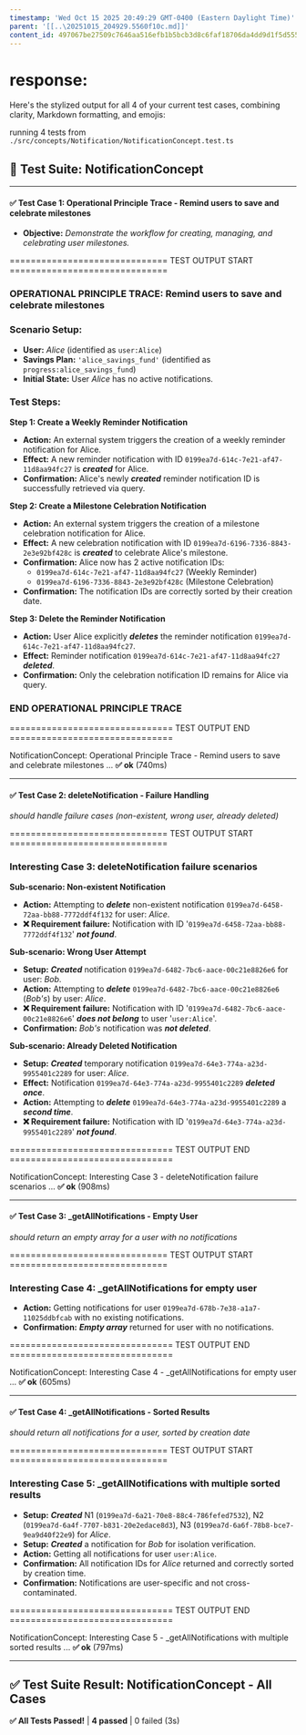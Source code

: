 ```yaml
---
timestamp: 'Wed Oct 15 2025 20:49:29 GMT-0400 (Eastern Daylight Time)'
parent: '[[..\20251015_204929.5560f10c.md]]'
content_id: 497067be27509c7646aa516efb1b5bcb3d8c6faf18706da4dd9d1f5d55512ef1
---
```


# response:

Here's the stylized output for all 4 of your current test cases, combining clarity, Markdown formatting, and emojis:

running 4 tests from `./src/concepts/Notification/NotificationConcept.test.ts`

## 🧪 Test Suite: NotificationConcept

***

#### ✅ Test Case 1: Operational Principle Trace - Remind users to save and celebrate milestones

* **Objective:** *Demonstrate the workflow for creating, managing, and celebrating user milestones.*

\============================== TEST OUTPUT START ==============================

### OPERATIONAL PRINCIPLE TRACE: Remind users to save and celebrate milestones

### Scenario Setup:

* **User:** *Alice* (identified as `user:Alice`)
* **Savings Plan:** `'alice_savings_fund'` (identified as `progress:alice_savings_fund`)
* **Initial State:** User *Alice* has no active notifications.

### Test Steps:

**Step 1: Create a Weekly Reminder Notification**

* **Action:** An external system triggers the creation of a weekly reminder notification for Alice.
* **Effect:** A new reminder notification with ID `0199ea7d-614c-7e21-af47-11d8aa94fc27` is ***created*** for Alice.
* **Confirmation:** Alice's newly ***created*** reminder notification ID is successfully retrieved via query.

**Step 2: Create a Milestone Celebration Notification**

* **Action:** An external system triggers the creation of a milestone celebration notification for Alice.
* **Effect:** A new celebration notification with ID `0199ea7d-6196-7336-8843-2e3e92bf428c` is ***created*** to celebrate Alice's milestone.
* **Confirmation:** Alice now has 2 active notification IDs:
  * `0199ea7d-614c-7e21-af47-11d8aa94fc27` (Weekly Reminder)
  * `0199ea7d-6196-7336-8843-2e3e92bf428c` (Milestone Celebration)
* **Confirmation:** The notification IDs are correctly sorted by their creation date.

**Step 3: Delete the Reminder Notification**

* **Action:** User Alice explicitly ***deletes*** the reminder notification `0199ea7d-614c-7e21-af47-11d8aa94fc27`.
* **Effect:** Reminder notification `0199ea7d-614c-7e21-af47-11d8aa94fc27` ***deleted***.
* **Confirmation:** Only the celebration notification ID remains for Alice via query.

### END OPERATIONAL PRINCIPLE TRACE

\=============================== TEST OUTPUT END ===============================

NotificationConcept: Operational Principle Trace - Remind users to save and celebrate milestones ... **✅ ok** (740ms)

***

#### ✅ Test Case 2: deleteNotification - Failure Handling

*should handle failure cases (non-existent, wrong user, already deleted)*

\============================== TEST OUTPUT START ==============================

### Interesting Case 3: deleteNotification failure scenarios

**Sub-scenario: Non-existent Notification**

* **Action:** Attempting to ***delete*** non-existent notification `0199ea7d-6458-72aa-bb88-7772ddf4f132` for user: *Alice*.
* **❌ Requirement failure:** Notification with ID '`0199ea7d-6458-72aa-bb88-7772ddf4f132`' ***not found***.

**Sub-scenario: Wrong User Attempt**

* **Setup:** ***Created*** notification `0199ea7d-6482-7bc6-aace-00c21e8826e6` for user: *Bob*.
* **Action:** Attempting to ***delete*** `0199ea7d-6482-7bc6-aace-00c21e8826e6` (*Bob's*) by user: *Alice*.
* **❌ Requirement failure:** Notification with ID '`0199ea7d-6482-7bc6-aace-00c21e8826e6`' ***does not belong*** to user '`user:Alice`'.
* **Confirmation:** *Bob's* notification was ***not deleted***.

**Sub-scenario: Already Deleted Notification**

* **Setup:** ***Created*** temporary notification `0199ea7d-64e3-774a-a23d-9955401c2289` for user: *Alice*.
* **Effect:** Notification `0199ea7d-64e3-774a-a23d-9955401c2289` ***deleted once***.
* **Action:** Attempting to ***delete*** `0199ea7d-64e3-774a-a23d-9955401c2289` a ***second time***.
* **❌ Requirement failure:** Notification with ID '`0199ea7d-64e3-774a-a23d-9955401c2289`' ***not found***.

\=============================== TEST OUTPUT END ===============================

NotificationConcept: Interesting Case 3 - deleteNotification failure scenarios ... **✅ ok** (908ms)

***

#### ✅ Test Case 3: \_getAllNotifications - Empty User

*should return an empty array for a user with no notifications*

\============================== TEST OUTPUT START ==============================

### Interesting Case 4: \_getAllNotifications for empty user

* **Action:** Getting notifications for user `0199ea7d-678b-7e38-a1a7-11025ddbfcab` with no existing notifications.
* **Confirmation:** ***Empty array*** returned for user with no notifications.

\=============================== TEST OUTPUT END ===============================

NotificationConcept: Interesting Case 4 - \_getAllNotifications for empty user ... **✅ ok** (605ms)

***

#### ✅ Test Case 4: \_getAllNotifications - Sorted Results

*should return all notifications for a user, sorted by creation date*

\============================== TEST OUTPUT START ==============================

### Interesting Case 5: \_getAllNotifications with multiple sorted results

* **Setup:** ***Created*** N1 (`0199ea7d-6a21-70e8-88c4-786fefed7532`), N2 (`0199ea7d-6a4f-7707-b831-20e2edace8d3`), N3 (`0199ea7d-6a6f-78b8-bce7-9ea9d40f22e9`) for *Alice*.
* **Setup:** ***Created*** a notification for *Bob* for isolation verification.
* **Action:** Getting all notifications for user `user:Alice`.
* **Confirmation:** All notification IDs for *Alice* returned and correctly sorted by creation time.
* **Confirmation:** Notifications are user-specific and not cross-contaminated.

\=============================== TEST OUTPUT END ===============================

NotificationConcept: Interesting Case 5 - \_getAllNotifications with multiple sorted results ... **✅ ok** (797ms)

***

## ✅ Test Suite Result: NotificationConcept - All Cases

**✅ All Tests Passed!** | **4 passed** | 0 failed (3s)
